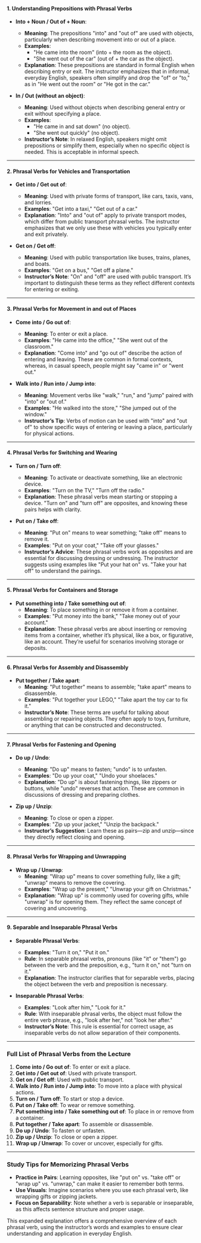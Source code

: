#### 1. **Understanding Prepositions with Phrasal Verbs**

   - **Into + Noun / Out of + Noun**:
     - **Meaning**: The prepositions "into" and "out of" are used with objects, particularly when describing movement into or out of a place.
     - **Examples**:
       - "He came into the room" (into + the room as the object).
       - "She went out of the car" (out of + the car as the object).
     - **Explanation**: These prepositions are standard in formal English when describing entry or exit. The instructor emphasizes that in informal, everyday English, speakers often simplify and drop the "of" or "to," as in "He went out the room" or "He got in the car."

   - **In / Out (without an object)**:
     - **Meaning**: Used without objects when describing general entry or exit without specifying a place.
     - **Examples**:
       - "He came in and sat down" (no object).
       - "She went out quickly" (no object).
     - **Instructor’s Note**: In relaxed English, speakers might omit prepositions or simplify them, especially when no specific object is needed. This is acceptable in informal speech.

---

#### 2. **Phrasal Verbs for Vehicles and Transportation**

   - **Get into / Get out of**:
     - **Meaning**: Used with private forms of transport, like cars, taxis, vans, and lorries.
     - **Examples**: "Get into a taxi," "Get out of a car."
     - **Explanation**: "Into" and "out of" apply to private transport modes, which differ from public transport phrasal verbs. The instructor emphasizes that we only use these with vehicles you typically enter and exit privately.

   - **Get on / Get off**:
     - **Meaning**: Used with public transportation like buses, trains, planes, and boats.
     - **Examples**: "Get on a bus," "Get off a plane."
     - **Instructor’s Note**: "On" and "off" are used with public transport. It’s important to distinguish these terms as they reflect different contexts for entering or exiting.

---

#### 3. **Phrasal Verbs for Movement in and out of Places**

   - **Come into / Go out of**:
     - **Meaning**: To enter or exit a place.
     - **Examples**: "He came into the office," "She went out of the classroom."
     - **Explanation**: "Come into" and "go out of" describe the action of entering and leaving. These are common in formal contexts, whereas, in casual speech, people might say "came in" or "went out."

   - **Walk into / Run into / Jump into**:
     - **Meaning**: Movement verbs like "walk," "run," and "jump" paired with "into" or "out of."
     - **Examples**: "He walked into the store," "She jumped out of the window."
     - **Instructor’s Tip**: Verbs of motion can be used with "into" and "out of" to show specific ways of entering or leaving a place, particularly for physical actions.

---

#### 4. **Phrasal Verbs for Switching and Wearing**

   - **Turn on / Turn off**:
     - **Meaning**: To activate or deactivate something, like an electronic device.
     - **Examples**: "Turn on the TV," "Turn off the radio."
     - **Explanation**: These phrasal verbs mean starting or stopping a device. "Turn on" and "turn off" are opposites, and knowing these pairs helps with clarity.

   - **Put on / Take off**:
     - **Meaning**: "Put on" means to wear something; "take off" means to remove it.
     - **Examples**: "Put on your coat," "Take off your glasses."
     - **Instructor’s Advice**: These phrasal verbs work as opposites and are essential for discussing dressing or undressing. The instructor suggests using examples like "Put your hat on" vs. "Take your hat off" to understand the pairings.

---

#### 5. **Phrasal Verbs for Containers and Storage**

   - **Put something into / Take something out of**:
     - **Meaning**: To place something in or remove it from a container.
     - **Examples**: "Put money into the bank," "Take money out of your account."
     - **Explanation**: These phrasal verbs are about inserting or removing items from a container, whether it’s physical, like a box, or figurative, like an account. They’re useful for scenarios involving storage or deposits.

---

#### 6. **Phrasal Verbs for Assembly and Disassembly**

   - **Put together / Take apart**:
     - **Meaning**: "Put together" means to assemble; "take apart" means to disassemble.
     - **Examples**: "Put together your LEGO," "Take apart the toy car to fix it."
     - **Instructor’s Note**: These terms are useful for talking about assembling or repairing objects. They often apply to toys, furniture, or anything that can be constructed and deconstructed.

---

#### 7. **Phrasal Verbs for Fastening and Opening**

   - **Do up / Undo**:
     - **Meaning**: "Do up" means to fasten; "undo" is to unfasten.
     - **Examples**: "Do up your coat," "Undo your shoelaces."
     - **Explanation**: "Do up" is about fastening things, like zippers or buttons, while "undo" reverses that action. These are common in discussions of dressing and preparing clothes.

   - **Zip up / Unzip**:
     - **Meaning**: To close or open a zipper.
     - **Examples**: "Zip up your jacket," "Unzip the backpack."
     - **Instructor’s Suggestion**: Learn these as pairs—zip and unzip—since they directly reflect closing and opening.

---

#### 8. **Phrasal Verbs for Wrapping and Unwrapping**

   - **Wrap up / Unwrap**:
     - **Meaning**: "Wrap up" means to cover something fully, like a gift; "unwrap" means to remove the covering.
     - **Examples**: "Wrap up the present," "Unwrap your gift on Christmas."
     - **Explanation**: "Wrap up" is commonly used for covering gifts, while "unwrap" is for opening them. They reflect the same concept of covering and uncovering.

---

#### 9. **Separable and Inseparable Phrasal Verbs**

   - **Separable Phrasal Verbs**:
     - **Examples**: "Turn it on," "Put it on."
     - **Rule**: In separable phrasal verbs, pronouns (like "it" or "them") go between the verb and the preposition, e.g., "turn it on," not "turn on it."
     - **Explanation**: The instructor clarifies that for separable verbs, placing the object between the verb and preposition is necessary.

   - **Inseparable Phrasal Verbs**:
     - **Examples**: "Look after him," "Look for it."
     - **Rule**: With inseparable phrasal verbs, the object must follow the entire verb phrase, e.g., "look after her," not "look her after."
     - **Instructor’s Note**: This rule is essential for correct usage, as inseparable verbs do not allow separation of their components.

---

### Full List of Phrasal Verbs from the Lecture

1. **Come into / Go out of**: To enter or exit a place.
2. **Get into / Get out of**: Used with private transport.
3. **Get on / Get off**: Used with public transport.
4. **Walk into / Run into / Jump into**: To move into a place with physical actions.
5. **Turn on / Turn off**: To start or stop a device.
6. **Put on / Take off**: To wear or remove something.
7. **Put something into / Take something out of**: To place in or remove from a container.
8. **Put together / Take apart**: To assemble or disassemble.
9. **Do up / Undo**: To fasten or unfasten.
10. **Zip up / Unzip**: To close or open a zipper.
11. **Wrap up / Unwrap**: To cover or uncover, especially for gifts.

---

### Study Tips for Memorizing Phrasal Verbs

- **Practice in Pairs**: Learning opposites, like "put on" vs. "take off" or "wrap up" vs. "unwrap," can make it easier to remember both terms.
- **Use Visuals**: Imagine scenarios where you use each phrasal verb, like wrapping gifts or zipping jackets.
- **Focus on Separability**: Note whether a verb is separable or inseparable, as this affects sentence structure and proper usage.

This expanded explanation offers a comprehensive overview of each phrasal verb, using the instructor’s words and examples to ensure clear understanding and application in everyday English.